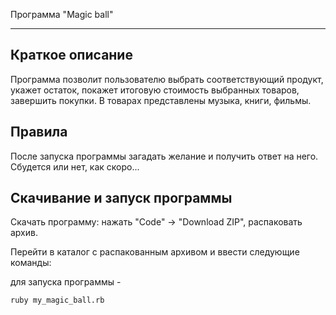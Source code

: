 Программа "Magic ball"

____

Краткое описание
-----------

Программа позволит пользователю выбрать соответствующий продукт, укажет остаток, покажет итоговую стоимость выбранных товаров, завершить покупки. В товарах представлены музыка, книги, фильмы.

Правила
-----------
После запуcка программы загадать желание и получить ответ на него. Сбудется или нет, как скоро...

Скачивание и запуск программы
----------
Скачать программу: нажать "Code" -> "Download ZIP", распаковать архив.

Перейти в каталог с распакованным архивом и ввести следующие команды:

для запуска программы -

``` 
ruby my_magic_ball.rb
```
